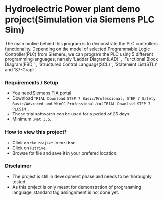 Hydroelectric Power plant demo project(Simulation via Siemens PLC Sim)
===============
The main motive behind this program is to demonstrate the PLC controllers functionality. Depending on the model of selected Programmable Logic Controller(PLC) from Siemens, we can program the PLC using 5 different programming languages, namely ‘Ladder Diagram(LAD)’ , ‘Functional Block Diagram(FBD)’ , ‘Structured Control Language(SCL) ‘, ‘Statement List(STL)’ and ‘S7-Graph’.

### Requirements / Setup
 - You need [Siemens TIA portal](https://support.industry.siemens.com/cs/document/109772803/simatic-step-7-incl-safety-and-wincc-v16-trial-download?dti=0&lc=en-NL)
 - Download `TRIAL Download STEP 7 Basic/Professional, STEP 7 Safety Basic/Advanced and WinCC Professional` and `TRIAL Download STEP 7 PLCSIM `.
 - These trial softwares can be used for a period of 25 days.
 - Minimum `.Net 3.5`.

### How to view this project?
 - Click on the `Project` in tool bar.
 - Click on `Retrive`.
 - Browse for file and save it in your prefered location.

### Disclaimer
 - The project is still in development phase and needs to be thoroughly tested.
 - As this project is only meant for demonstration of programming language, standard tag assingnment is not done yet. 